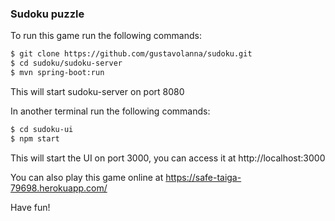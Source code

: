 <h3> Sudoku puzzle </h3>

To run this game run the following commands:

```bash
$ git clone https://github.com/gustavolanna/sudoku.git
$ cd sudoku/sudoku-server
$ mvn spring-boot:run
```
This will start sudoku-server on port 8080


In another terminal run the following commands:

```bash
$ cd sudoku-ui
$ npm start
```
This will start the UI on port 3000, you can access it at http://localhost:3000


You can also play this game online at https://safe-taiga-79698.herokuapp.com/

Have fun!

